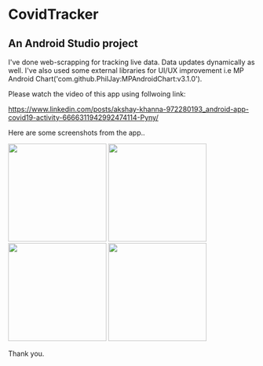 # CovidTracker

## An Android Studio project

I've done web-scrapping for tracking live data. Data updates dynamically as well. I've also used some external libraries for UI/UX improvement i.e MP Android Chart('com.github.PhilJay:MPAndroidChart:v3.1.0').

Please watch the video of this app using follwoing link:

https://www.linkedin.com/posts/akshay-khanna-972280193_android-app-covid19-activity-6666311942992474114-Pyny/

Here are some screenshots from the app..

<img src="https://user-images.githubusercontent.com/54989354/88176676-42939780-cc45-11ea-97fb-a3a3973976af.jpg" width="200">
<img src="https://user-images.githubusercontent.com/54989354/88180172-99e83680-cc4a-11ea-9da8-38331b2f0db3.jpg" width="200">
<img src="https://user-images.githubusercontent.com/54989354/88179540-b768d080-cc49-11ea-9419-151c16ebb06b.jpg" width="200">
<img src="https://user-images.githubusercontent.com/54989354/88180241-b5ebd800-cc4a-11ea-817e-563ba884bf16.jpg" width="200">

Thank you.
